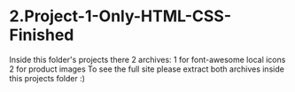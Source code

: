 # 2.Project-1-Only-HTML-CSS-Finished
Inside this folder's projects there 2 archives:
1 for font-awesome local icons
2 for product images 
To see the full site please extract both archives inside this projects folder :)
